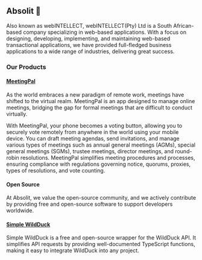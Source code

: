 ## Absolit 👋

Also known as webINTELLECT, webINTELLECT(Pty) Ltd is a South African-based company specializing in web-based applications. With a focus on designing, developing, implementing, and maintaining web-based transactional applications, we have provided full-fledged business applications to a wide range of industries, delivering great success.

### Our Products

#### [MeetingPal](https://meetingpal.co.za)

As the world embraces a new paradigm of remote work, meetings have shifted to the virtual realm. MeetingPal is an app designed to manage online meetings, bridging the gap for formal meetings that are difficult to conduct virtually.

With MeetingPal, your phone becomes a voting button, allowing you to securely vote remotely from anywhere in the world using your mobile device. You can draft meeting agendas, send invitations, and manage various types of meetings such as annual general meetings (AGMs), special general meetings (SGMs), trustee meetings, director meetings, and round-robin resolutions. MeetingPal simplifies meeting procedures and processes, ensuring compliance with regulations governing notice, quorums, proxies, types of resolutions, and vote counting.

#### Open Source

At Absolit, we value the open-source community, and we actively contribute by providing free and open-source software to support developers worldwide.

#### [Simple WildDuck](https://github.com/Absolit-FOSS/simple-wildduck)

Simple WildDuck is a free and open-source wrapper for the WildDuck API. It simplifies API requests by providing well-documented TypeScript functions, making it easy to integrate WildDuck into any project.
